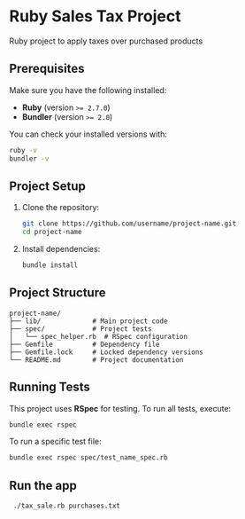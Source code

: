 # Ruby Sales Tax Project

Ruby project to apply taxes over purchased products

## Prerequisites

Make sure you have the following installed:

- **Ruby** (version `>= 2.7.0`)
- **Bundler** (version `>= 2.0`)

You can check your installed versions with:

```bash
ruby -v
bundler -v
```

## Project Setup

1. Clone the repository:

   ```bash
   git clone https://github.com/username/project-name.git
   cd project-name
   ```

2. Install dependencies:
   ```bash
   bundle install
   ```

## Project Structure

```
project-name/
├── lib/             # Main project code
├── spec/            # Project tests
│   └── spec_helper.rb  # RSpec configuration
├── Gemfile          # Dependency file
├── Gemfile.lock     # Locked dependency versions
└── README.md        # Project documentation
```

## Running Tests

This project uses **RSpec** for testing. To run all tests, execute:

```bash
bundle exec rspec
```

To run a specific test file:

```bash
bundle exec rspec spec/test_name_spec.rb
```

## Run the app

```bash
 ./tax_sale.rb purchases.txt
```
